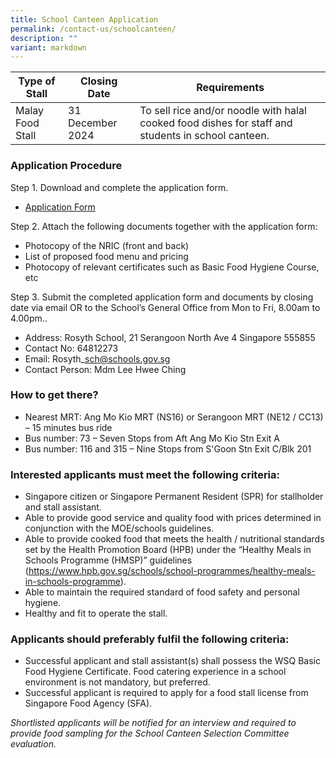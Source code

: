 ```yaml
---
title: School Canteen Application
permalink: /contact-us/schoolcanteen/
description: ""
variant: markdown
---
```

| Type of Stall | Closing Date | Requirements |
| -------- | -------- | -------- |
| Malay Food Stall     | 31 December 2024    | To sell rice and/or noodle with halal cooked food dishes for staff and students in school canteen. |

### Application Procedure

Step 1.  Download and complete the application form.

*   [Application Form](/files/form%20bf7%20(2018).pdf)

Step 2.  Attach the following documents together with the application form:

*   Photocopy of the NRIC (front and back)
*   List of proposed food menu and pricing
*   Photocopy of relevant certificates such as Basic Food Hygiene Course, etc

Step 3.  Submit the completed application form and documents by closing date via email OR to the School’s General Office from Mon to Fri, 8.00am to 4.00pm..

*   Address: Rosyth School, 21 Serangoon North Ave 4 Singapore 555855
*   Contact No: 64812273
*   Email: Rosyth\_sch@schools.gov.sg
*   Contact Person: Mdm Lee Hwee Ching


### How to get there?

*   Nearest MRT: Ang Mo Kio MRT (NS16) or Serangoon MRT (NE12 / CC13) – 15 minutes bus ride
*   Bus number: 73 – Seven Stops from Aft Ang Mo Kio Stn Exit A
*   Bus number: 116 and 315 – Nine Stops from S'Goon Stn Exit C/Blk 201

### Interested applicants must meet the following criteria:

*   Singapore citizen or Singapore Permanent Resident (SPR) for stallholder and stall assistant.
*   Able to provide good service and quality food with prices determined in conjunction with the MOE/schools guidelines.
*   Able to provide cooked food that meets the health / nutritional standards set by the Health Promotion Board (HPB) under the “Healthy Meals in Schools Programme (HMSP)” guidelines (https://www.hpb.gov.sg/schools/school-programmes/healthy-meals-in-schools-programme).
*   Able to maintain the required standard of food safety and personal hygiene.
*   Healthy and fit to operate the stall.


### Applicants should preferably fulfil the following criteria:

*   Successful applicant and stall assistant(s) shall possess the WSQ Basic Food Hygiene Certificate. Food catering experience in a school environment is not mandatory, but preferred.
*   Successful applicant is required to apply for a food stall license from Singapore Food Agency (SFA).

_Shortlisted applicants will be notified for an interview and required to provide food sampling for the School Canteen Selection Committee evaluation._